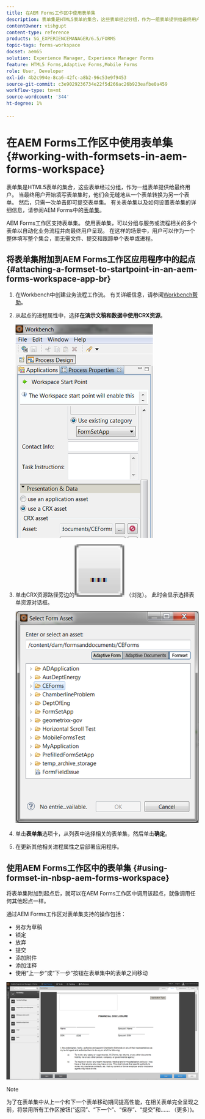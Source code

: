 ```yaml
---
title: 在AEM Forms工作区中使用表单集
description: 表单集是HTML5表单的集合，这些表单经过分组，作为一组表单提供给最终用户。 了解如何在AEM Forms工作区中使用表单集。
contentOwner: vishgupt
content-type: reference
products: SG_EXPERIENCEMANAGER/6.5/FORMS
topic-tags: forms-workspace
docset: aem65
solution: Experience Manager, Experience Manager Forms
feature: HTML5 Forms,Adaptive Forms,Mobile Forms
role: User, Developer
exl-id: 4b2c994e-8ca6-42fc-a8b2-96c53e9f9453
source-git-commit: c3e9029236734e22f5d266ac26b923eafbe0a459
workflow-type: tm+mt
source-wordcount: '344'
ht-degree: 1%

---
```


# 在AEM Forms工作区中使用表单集{#working-with-formsets-in-aem-forms-workspace}

表单集是HTML5表单的集合，这些表单经过分组，作为一组表单提供给最终用户。 当最终用户开始填写表单集时，他们会无缝地从一个表单转换为另一个表单。 然后，只需一次单击即可提交表单集。 有关表单集以及如何设置表单集的详细信息，请参阅AEM Forms中的[表单集](../../forms/using/formset-in-aem-forms.md)。

AEM Forms工作区支持表单集。 使用表单集，可以分组与服务或流程相关的多个表单以自动化业务流程并向最终用户呈现。 在这样的场景中，用户可以作为一个整体填写整个集合，而无需文件、提交和跟踪单个表单或进程。

## 将表单集附加到AEM Forms工作区应用程序中的起点 {#attaching-a-formset-to-startpoint-in-an-aem-forms-workspace-app-br}

1. 在Workbench中创建业务流程工作流。 有关详细信息，请参阅[Workbench帮助](https://www.adobe.com/go/learn_aemforms_workbench_63)。
1. 从起点的进程属性中，选择&#x200B;**在演示文稿和数据中使用CRX资源**。

   ![1-3](assets/1-3.png)

1. 单击CRX资源路径旁边的![浏览](assets/browse.png) （浏览）。 此时会显示选择表单资源对话框。

   ![2-1](assets/2-1.png)

1. 单击&#x200B;**表单集**&#x200B;选项卡，从列表中选择相关的表单集，然后单击&#x200B;**确定**。

1. 在更新其他相关进程属性之后部署应用程序。

## 使用AEM Forms工作区中的表单集 {#using-formset-in-nbsp-aem-forms-workspace}

将表单集附加到起点后，就可以在AEM Forms工作区中调用该起点，就像调用任何其他起点一样。

通过AEM Forms工作区对表单集支持的操作包括：

* 另存为草稿
* 锁定
* 放弃
* 提交
* 添加附件
* 添加注释
* 使用“上一步”或“下一步”按钮在表单集中的表单之间移动

![3-1](assets/3-1.png)

>[!NOTE]
>
>为了在表单集中从上一个和下一个表单移动期间提高性能，在相关表单完全呈现之前，将禁用所有工作区按钮(“返回”、“下一个”、“保存”、“提交”和…… （更多）)。
